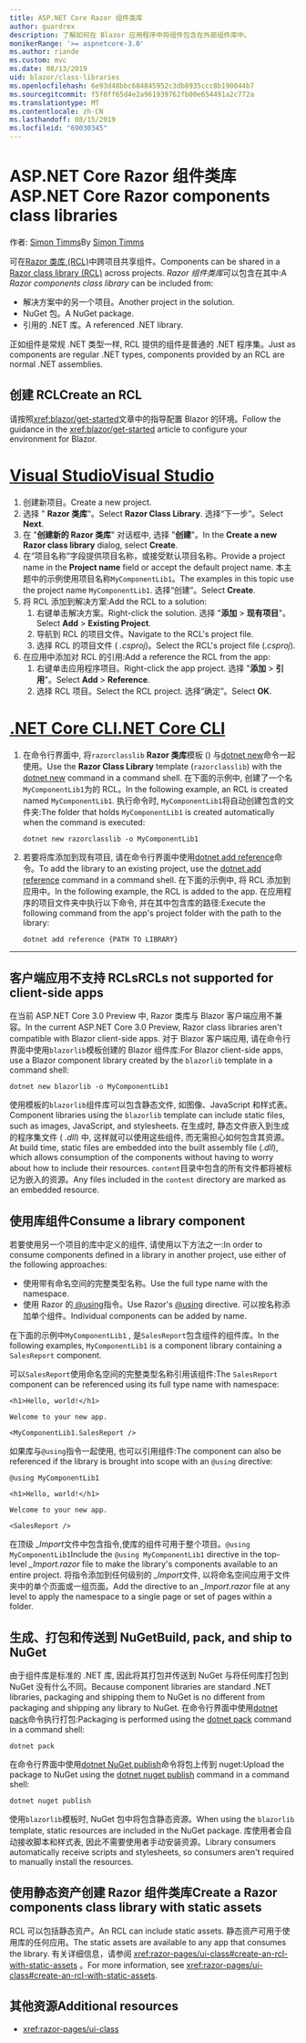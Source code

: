 ```yaml
---
title: ASP.NET Core Razor 组件类库
author: guardrex
description: 了解如何在 Blazor 应用程序中将组件包含在外部组件库中。
monikerRange: '>= aspnetcore-3.0'
ms.author: riande
ms.custom: mvc
ms.date: 08/13/2019
uid: blazor/class-libraries
ms.openlocfilehash: 6e93d48bbc684845952c3db8935ccc8b190044b7
ms.sourcegitcommit: f5f0ff65d4e2a961939762fb00e654491a2c772a
ms.translationtype: MT
ms.contentlocale: zh-CN
ms.lasthandoff: 08/15/2019
ms.locfileid: "69030345"
---
```

# <a name="aspnet-core-razor-components-class-libraries"></a><span data-ttu-id="b9294-103">ASP.NET Core Razor 组件类库</span><span class="sxs-lookup"><span data-stu-id="b9294-103">ASP.NET Core Razor components class libraries</span></span>

<span data-ttu-id="b9294-104">作者: [Simon Timms](https://github.com/stimms)</span><span class="sxs-lookup"><span data-stu-id="b9294-104">By [Simon Timms](https://github.com/stimms)</span></span>

<span data-ttu-id="b9294-105">可在[Razor 类库 (RCL)](xref:razor-pages/ui-class)中跨项目共享组件。</span><span class="sxs-lookup"><span data-stu-id="b9294-105">Components can be shared in a [Razor class library (RCL)](xref:razor-pages/ui-class) across projects.</span></span> <span data-ttu-id="b9294-106">*Razor 组件类库*可以包含在其中:</span><span class="sxs-lookup"><span data-stu-id="b9294-106">A *Razor components class library* can be included from:</span></span>

* <span data-ttu-id="b9294-107">解决方案中的另一个项目。</span><span class="sxs-lookup"><span data-stu-id="b9294-107">Another project in the solution.</span></span>
* <span data-ttu-id="b9294-108">NuGet 包。</span><span class="sxs-lookup"><span data-stu-id="b9294-108">A NuGet package.</span></span>
* <span data-ttu-id="b9294-109">引用的 .NET 库。</span><span class="sxs-lookup"><span data-stu-id="b9294-109">A referenced .NET library.</span></span>

<span data-ttu-id="b9294-110">正如组件是常规 .NET 类型一样, RCL 提供的组件是普通的 .NET 程序集。</span><span class="sxs-lookup"><span data-stu-id="b9294-110">Just as components are regular .NET types, components provided by an RCL are normal .NET assemblies.</span></span>

## <a name="create-an-rcl"></a><span data-ttu-id="b9294-111">创建 RCL</span><span class="sxs-lookup"><span data-stu-id="b9294-111">Create an RCL</span></span>

<span data-ttu-id="b9294-112">请按照<xref:blazor/get-started>文章中的指导配置 Blazor 的环境。</span><span class="sxs-lookup"><span data-stu-id="b9294-112">Follow the guidance in the <xref:blazor/get-started> article to configure your environment for Blazor.</span></span>

# <a name="visual-studiotabvisual-studio"></a>[<span data-ttu-id="b9294-113">Visual Studio</span><span class="sxs-lookup"><span data-stu-id="b9294-113">Visual Studio</span></span>](#tab/visual-studio)

1. <span data-ttu-id="b9294-114">创建新项目。</span><span class="sxs-lookup"><span data-stu-id="b9294-114">Create a new project.</span></span>
1. <span data-ttu-id="b9294-115">选择 " **Razor 类库**"。</span><span class="sxs-lookup"><span data-stu-id="b9294-115">Select **Razor Class Library**.</span></span> <span data-ttu-id="b9294-116">选择“下一步”。</span><span class="sxs-lookup"><span data-stu-id="b9294-116">Select **Next**.</span></span>
1. <span data-ttu-id="b9294-117">在 "**创建新的 Razor 类库**" 对话框中, 选择 "**创建**"。</span><span class="sxs-lookup"><span data-stu-id="b9294-117">In the **Create a new Razor class library** dialog, select **Create**.</span></span>
1. <span data-ttu-id="b9294-118">在“项目名称”字段提供项目名称，或接受默认项目名称。</span><span class="sxs-lookup"><span data-stu-id="b9294-118">Provide a project name in the **Project name** field or accept the default project name.</span></span> <span data-ttu-id="b9294-119">本主题中的示例使用项目名称`MyComponentLib1`。</span><span class="sxs-lookup"><span data-stu-id="b9294-119">The examples in this topic use the project name `MyComponentLib1`.</span></span> <span data-ttu-id="b9294-120">选择“创建”。</span><span class="sxs-lookup"><span data-stu-id="b9294-120">Select **Create**.</span></span>
1. <span data-ttu-id="b9294-121">将 RCL 添加到解决方案:</span><span class="sxs-lookup"><span data-stu-id="b9294-121">Add the RCL to a solution:</span></span>
   1. <span data-ttu-id="b9294-122">右键单击解决方案。</span><span class="sxs-lookup"><span data-stu-id="b9294-122">Right-click the solution.</span></span> <span data-ttu-id="b9294-123">选择 "**添加** > **现有项目**"。</span><span class="sxs-lookup"><span data-stu-id="b9294-123">Select **Add** > **Existing Project**.</span></span>
   1. <span data-ttu-id="b9294-124">导航到 RCL 的项目文件。</span><span class="sxs-lookup"><span data-stu-id="b9294-124">Navigate to the RCL's project file.</span></span>
   1. <span data-ttu-id="b9294-125">选择 RCL 的项目文件 ( *.csproj*)。</span><span class="sxs-lookup"><span data-stu-id="b9294-125">Select the RCL's project file (*.csproj*).</span></span>
1. <span data-ttu-id="b9294-126">在应用中添加对 RCL 的引用:</span><span class="sxs-lookup"><span data-stu-id="b9294-126">Add a reference the RCL from the app:</span></span>
   1. <span data-ttu-id="b9294-127">右键单击应用程序项目。</span><span class="sxs-lookup"><span data-stu-id="b9294-127">Right-click the app project.</span></span> <span data-ttu-id="b9294-128">选择 "**添加** > **引用**"。</span><span class="sxs-lookup"><span data-stu-id="b9294-128">Select **Add** > **Reference**.</span></span>
   1. <span data-ttu-id="b9294-129">选择 RCL 项目。</span><span class="sxs-lookup"><span data-stu-id="b9294-129">Select the RCL project.</span></span> <span data-ttu-id="b9294-130">选择“确定”。</span><span class="sxs-lookup"><span data-stu-id="b9294-130">Select **OK**.</span></span>

# <a name="net-core-clitabnetcore-cli"></a>[<span data-ttu-id="b9294-131">.NET Core CLI</span><span class="sxs-lookup"><span data-stu-id="b9294-131">.NET Core CLI</span></span>](#tab/netcore-cli)

1. <span data-ttu-id="b9294-132">在命令行界面中, 将`razorclasslib` **Razor 类库**模板 () 与[dotnet new](/dotnet/core/tools/dotnet-new)命令一起使用。</span><span class="sxs-lookup"><span data-stu-id="b9294-132">Use the **Razor Class Library** template (`razorclasslib`) with the [dotnet new](/dotnet/core/tools/dotnet-new) command in a command shell.</span></span> <span data-ttu-id="b9294-133">在下面的示例中, 创建了一个名`MyComponentLib1`为的 RCL。</span><span class="sxs-lookup"><span data-stu-id="b9294-133">In the following example, an RCL is created named `MyComponentLib1`.</span></span> <span data-ttu-id="b9294-134">执行命令时, `MyComponentLib1`将自动创建包含的文件夹:</span><span class="sxs-lookup"><span data-stu-id="b9294-134">The folder that holds `MyComponentLib1` is created automatically when the command is executed:</span></span>

   ```console
   dotnet new razorclasslib -o MyComponentLib1
   ```

1. <span data-ttu-id="b9294-135">若要将库添加到现有项目, 请在命令行界面中使用[dotnet add reference](/dotnet/core/tools/dotnet-add-reference)命令。</span><span class="sxs-lookup"><span data-stu-id="b9294-135">To add the library to an existing project, use the [dotnet add reference](/dotnet/core/tools/dotnet-add-reference) command in a command shell.</span></span> <span data-ttu-id="b9294-136">在下面的示例中, 将 RCL 添加到应用中。</span><span class="sxs-lookup"><span data-stu-id="b9294-136">In the following example, the RCL is added to the app.</span></span> <span data-ttu-id="b9294-137">在应用程序的项目文件夹中执行以下命令, 并在其中包含库的路径:</span><span class="sxs-lookup"><span data-stu-id="b9294-137">Execute the following command from the app's project folder with the path to the library:</span></span>

   ```console
   dotnet add reference {PATH TO LIBRARY}
   ```

---

## <a name="rcls-not-supported-for-client-side-apps"></a><span data-ttu-id="b9294-138">客户端应用不支持 RCLs</span><span class="sxs-lookup"><span data-stu-id="b9294-138">RCLs not supported for client-side apps</span></span>

<span data-ttu-id="b9294-139">在当前 ASP.NET Core 3.0 Preview 中, Razor 类库与 Blazor 客户端应用不兼容。</span><span class="sxs-lookup"><span data-stu-id="b9294-139">In the current ASP.NET Core 3.0 Preview, Razor class libraries aren't compatible with Blazor client-side apps.</span></span> <span data-ttu-id="b9294-140">对于 Blazor 客户端应用, 请在命令行界面中使用`blazorlib`模板创建的 Blazor 组件库:</span><span class="sxs-lookup"><span data-stu-id="b9294-140">For Blazor client-side apps, use a Blazor component library created by the `blazorlib` template in a command shell:</span></span>

```console
dotnet new blazorlib -o MyComponentLib1
```

<span data-ttu-id="b9294-141">使用模板的`blazorlib`组件库可以包含静态文件, 如图像、JavaScript 和样式表。</span><span class="sxs-lookup"><span data-stu-id="b9294-141">Component libraries using the `blazorlib` template can include static files, such as images, JavaScript, and stylesheets.</span></span> <span data-ttu-id="b9294-142">在生成时, 静态文件嵌入到生成的程序集文件 ( *.dll*) 中, 这样就可以使用这些组件, 而无需担心如何包含其资源。</span><span class="sxs-lookup"><span data-stu-id="b9294-142">At build time, static files are embedded into the built assembly file (*.dll*), which allows consumption of the components without having to worry about how to include their resources.</span></span> <span data-ttu-id="b9294-143">`content`目录中包含的所有文件都将被标记为嵌入的资源。</span><span class="sxs-lookup"><span data-stu-id="b9294-143">Any files included in the `content` directory are marked as an embedded resource.</span></span>

## <a name="consume-a-library-component"></a><span data-ttu-id="b9294-144">使用库组件</span><span class="sxs-lookup"><span data-stu-id="b9294-144">Consume a library component</span></span>

<span data-ttu-id="b9294-145">若要使用另一个项目的库中定义的组件, 请使用以下方法之一:</span><span class="sxs-lookup"><span data-stu-id="b9294-145">In order to consume components defined in a library in another project, use either of the following approaches:</span></span>

* <span data-ttu-id="b9294-146">使用带有命名空间的完整类型名称。</span><span class="sxs-lookup"><span data-stu-id="b9294-146">Use the full type name with the namespace.</span></span>
* <span data-ttu-id="b9294-147">使用 Razor 的[ \@using](xref:mvc/views/razor#using)指令。</span><span class="sxs-lookup"><span data-stu-id="b9294-147">Use Razor's [\@using](xref:mvc/views/razor#using) directive.</span></span> <span data-ttu-id="b9294-148">可以按名称添加单个组件。</span><span class="sxs-lookup"><span data-stu-id="b9294-148">Individual components can be added by name.</span></span>

<span data-ttu-id="b9294-149">在下面的示例中`MyComponentLib1` , 是`SalesReport`包含组件的组件库。</span><span class="sxs-lookup"><span data-stu-id="b9294-149">In the following examples, `MyComponentLib1` is a component library containing a `SalesReport` component.</span></span>

<span data-ttu-id="b9294-150">可以`SalesReport`使用命名空间的完整类型名称引用该组件:</span><span class="sxs-lookup"><span data-stu-id="b9294-150">The `SalesReport` component can be referenced using its full type name with namespace:</span></span>

```cshtml
<h1>Hello, world!</h1>

Welcome to your new app.

<MyComponentLib1.SalesReport />
```

<span data-ttu-id="b9294-151">如果库与`@using`指令一起使用, 也可以引用组件:</span><span class="sxs-lookup"><span data-stu-id="b9294-151">The component can also be referenced if the library is brought into scope with an `@using` directive:</span></span>

```cshtml
@using MyComponentLib1

<h1>Hello, world!</h1>

Welcome to your new app.

<SalesReport />
```

<span data-ttu-id="b9294-152">在顶级 *_Import*文件中包含指令,使库的组件可用于整个项目。`@using MyComponentLib1`</span><span class="sxs-lookup"><span data-stu-id="b9294-152">Include the `@using MyComponentLib1` directive in the top-level *_Import.razor* file to make the library's components available to an entire project.</span></span> <span data-ttu-id="b9294-153">将指令添加到任何级别的 *_Import*文件, 以将命名空间应用于文件夹中的单个页面或一组页面。</span><span class="sxs-lookup"><span data-stu-id="b9294-153">Add the directive to an *_Import.razor* file at any level to apply the namespace to a single page or set of pages within a folder.</span></span>

## <a name="build-pack-and-ship-to-nuget"></a><span data-ttu-id="b9294-154">生成、打包和传送到 NuGet</span><span class="sxs-lookup"><span data-stu-id="b9294-154">Build, pack, and ship to NuGet</span></span>

<span data-ttu-id="b9294-155">由于组件库是标准的 .NET 库, 因此将其打包并传送到 NuGet 与将任何库打包到 NuGet 没有什么不同。</span><span class="sxs-lookup"><span data-stu-id="b9294-155">Because component libraries are standard .NET libraries, packaging and shipping them to NuGet is no different from packaging and shipping any library to NuGet.</span></span> <span data-ttu-id="b9294-156">在命令行界面中使用[dotnet pack](/dotnet/core/tools/dotnet-pack)命令执行打包:</span><span class="sxs-lookup"><span data-stu-id="b9294-156">Packaging is performed using the [dotnet pack](/dotnet/core/tools/dotnet-pack) command in a command shell:</span></span>

```console
dotnet pack
```

<span data-ttu-id="b9294-157">在命令行界面中使用[dotnet NuGet publish](/dotnet/core/tools/dotnet-nuget-push)命令将包上传到 nuget:</span><span class="sxs-lookup"><span data-stu-id="b9294-157">Upload the package to NuGet using the [dotnet nuget publish](/dotnet/core/tools/dotnet-nuget-push) command in a command shell:</span></span>

```console
dotnet nuget publish
```

<span data-ttu-id="b9294-158">使用`blazorlib`模板时, NuGet 包中将包含静态资源。</span><span class="sxs-lookup"><span data-stu-id="b9294-158">When using the `blazorlib` template, static resources are included in the NuGet package.</span></span> <span data-ttu-id="b9294-159">库使用者会自动接收脚本和样式表, 因此不需要使用者手动安装资源。</span><span class="sxs-lookup"><span data-stu-id="b9294-159">Library consumers automatically receive scripts and stylesheets, so consumers aren't required to manually install the resources.</span></span>

## <a name="create-a-razor-components-class-library-with-static-assets"></a><span data-ttu-id="b9294-160">使用静态资产创建 Razor 组件类库</span><span class="sxs-lookup"><span data-stu-id="b9294-160">Create a Razor components class library with static assets</span></span>

<span data-ttu-id="b9294-161">RCL 可以包括静态资产。</span><span class="sxs-lookup"><span data-stu-id="b9294-161">An RCL can include static assets.</span></span> <span data-ttu-id="b9294-162">静态资产可用于使用库的任何应用。</span><span class="sxs-lookup"><span data-stu-id="b9294-162">The static assets are available to any app that consumes the library.</span></span> <span data-ttu-id="b9294-163">有关详细信息，请参阅 <xref:razor-pages/ui-class#create-an-rcl-with-static-assets> 。</span><span class="sxs-lookup"><span data-stu-id="b9294-163">For more information, see <xref:razor-pages/ui-class#create-an-rcl-with-static-assets>.</span></span>

## <a name="additional-resources"></a><span data-ttu-id="b9294-164">其他资源</span><span class="sxs-lookup"><span data-stu-id="b9294-164">Additional resources</span></span>

* <xref:razor-pages/ui-class>
